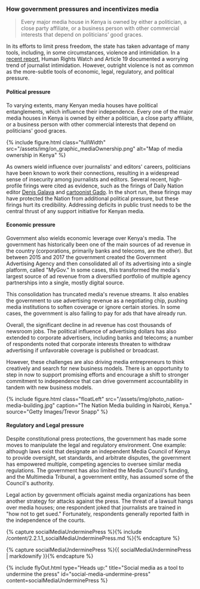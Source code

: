 ### How government pressures and incentivizes media

<blockquote class="floatLeft">
  <p>Every major media house in Kenya is owned by either a politician, a close party affiliate, or a business person with other commercial interests that depend on politicians’ good graces.</p>
</blockquote>

In its efforts to limit press freedom, the state has taken advantage of many tools, including, in some circumstances, violence and intimidation. In a [recent report](https://www.hrw.org/report/2017/05/30/not-worth-risk/threats-free-expression-ahead-kenyas-2017-elections), Human Rights Watch and Article 19 documented a worrying trend of journalist intimidation. However, outright violence is not as common as the more-subtle tools of economic, legal, regulatory, and political pressure.

#### Political pressure

To varying extents, many Kenyan media houses have political entanglements, which influence their independence. Every one of the major media houses in Kenya is owned by either a politician, a close party affiliate, or a business person with other commercial interests that depend on politicians' good graces.

{% include figure.html class="fullWidth" src="/assets/img/on_graphic_mediaOwnership.png" alt="Map of media ownership in Kenya" %}

As owners wield influence over journalists' and editors' careers, politicians have been known to work their connections, resulting in a widespread sense of insecurity among journalists and editors. Several recent, high-profile firings were cited as evidence, such as the firings of Daily Nation editor [Denis Galava](https://www.theguardian.com/world/2016/jan/27/blow-to-kenyas-media-after-editor-sacked-for-criticising-president) and [cartoonist Gado](https://cpj.org/blog/2016/03/gado-blames-government-pressure-as-cartoonists-con.php). In the short run, these firings may have protected the Nation from additional political pressure, but these firings hurt its credibility. Addressing deficits in public trust needs to be the central thrust of any support initiative for Kenyan media.

#### Economic pressure

Government also wields economic leverage over Kenya's media. The government has historically been one of the main sources of ad revenue in the country (corporations, primarily banks and telecoms, are the other). But between 2015 and 2017 the government created the Government Advertising Agency and then consolidated all of its advertising into a single platform, called "MyGov." In some cases, this transformed the media's largest source of ad revenue from a diversified portfolio of multiple agency partnerships into a single, mostly digital source.

This consolidation has truncated media's revenue streams. It also enables the government to use advertising revenue as a negotiating chip, pushing media institutions to soften coverage or ignore certain stories. In some cases, the government is also failing to pay for ads that have already run.  

Overall, the significant decline in ad revenue has cost thousands of newsroom jobs. The political influence of advertising dollars has also extended to corporate advertisers, including banks and telecoms; a number of respondents noted that corporate interests threaten to withdraw advertising if unfavorable coverage is published or broadcast.

However, these challenges are also driving media entrepreneurs to think creatively and search for new business models. There is an opportunity to step in now to support promising efforts and encourage a shift to stronger commitment to independence that can drive government accountability in tandem with new business models.

{% include figure.html class="floatLeft" src="/assets/img/photo_nation-media-building.jpg" caption="The Nation Media building in Nairobi, Kenya." source="Getty Images/Trevor Snapp" %}

#### Regulatory and Legal pressure

Despite constitutional press protections, the government has made some moves to manipulate the legal and regulatory environment. One example: although laws exist that designate an independent Media Council of Kenya to provide oversight, set standards, and arbitrate disputes, the government has empowered multiple, competing agencies to oversee similar media regulations. The government has also limited the Media Council's funding, and the Multimedia Tribunal, a government entity, has assumed some of the Council's authority.

Legal action by government officials against media organizations has been another strategy for attacks against the press. The threat of a lawsuit hangs over media houses; one respondent joked that journalists are trained in "how not to get sued." Fortunately, respondents generally reported faith in the independence of the courts.

<!-- Include content as a variable -->
{% capture socialMediaUnderminePress %}{% include /content/2.2.1.1_socialMediaUnderminePress.md %}{% endcapture %}
<!-- markdownify the variable -->
{% capture socialMediaUnderminePress %}{{ socialMediaUnderminePress | markdownify }}{% endcapture %}
<!-- include the flyOut function and pass in the variable content -->
{% include flyOut.html type="Heads up:" title="Social media as a tool to undermine the press" id="social-media-undermine-press" content=socialMediaUnderminePress %}
